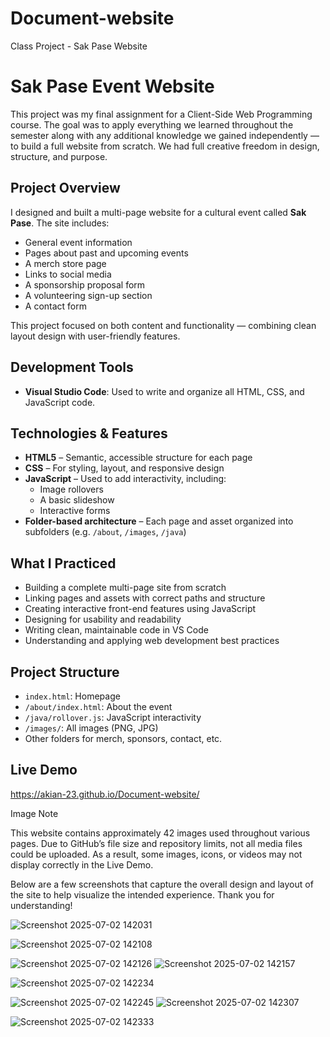 # Document-website
Class Project - Sak Pase Website
# Sak Pase Event Website

This project was my final assignment for a Client-Side Web Programming course. The goal was to apply everything we learned throughout the semester along with any additional knowledge we gained independently — to build a full website from scratch. We had full creative freedom in design, structure, and purpose.

## Project Overview

I designed and built a multi-page website for a cultural event called **Sak Pase**. The site includes:

- General event information
- Pages about past and upcoming events
- A merch store page
- Links to social media
- A sponsorship proposal form
- A volunteering sign-up section
- A contact form

This project focused on both content and functionality — combining clean layout design with user-friendly features.

## Development Tools

- **Visual Studio Code**: Used to write and organize all HTML, CSS, and JavaScript code.

## Technologies & Features

- **HTML5** – Semantic, accessible structure for each page
- **CSS** – For styling, layout, and responsive design
- **JavaScript** – Used to add interactivity, including:
  - Image rollovers
  - A basic slideshow
  - Interactive forms
- **Folder-based architecture** – Each page and asset organized into subfolders (e.g. `/about`, `/images`, `/java`)

## What I Practiced

- Building a complete multi-page site from scratch
- Linking pages and assets with correct paths and structure
- Creating interactive front-end features using JavaScript
- Designing for usability and readability
- Writing clean, maintainable code in VS Code
- Understanding and applying web development best practices

## Project Structure

- `index.html`: Homepage
- `/about/index.html`: About the event
- `/java/rollover.js`: JavaScript interactivity
- `/images/`: All images (PNG, JPG)
- Other folders for merch, sponsors, contact, etc.

## Live Demo

https://akian-23.github.io/Document-website/

Image Note

This website contains approximately 42 images used throughout various pages.
Due to GitHub’s file size and repository limits, not all media files could be uploaded.
As a result, some images, icons, or videos may not display correctly in the Live Demo.

Below are a few screenshots that capture the overall design and layout of the site to help visualize the intended experience.
Thank you for understanding!

![Screenshot 2025-07-02 142031](https://github.com/user-attachments/assets/67d95648-c18b-4dd9-a6d2-8b30c9ce0f26)

![Screenshot 2025-07-02 142108](https://github.com/user-attachments/assets/bccb1eb6-d063-4776-b071-d191ceef4161)

![Screenshot 2025-07-02 142126](https://github.com/user-attachments/assets/40232c31-70f4-46be-ab51-96d1a86ea7a6)
![Screenshot 2025-07-02 142157](https://github.com/user-attachments/assets/8bbc884b-b57f-43e0-802e-7da87072daf7)

![Screenshot 2025-07-02 142234](https://github.com/user-attachments/assets/17459f02-3c4a-4416-a897-ece1a495e866)

![Screenshot 2025-07-02 142245](https://github.com/user-attachments/assets/6d9a42b6-e110-4434-bcf5-1253bac7361a)
![Screenshot 2025-07-02 142307](https://github.com/user-attachments/assets/ff3cf043-9758-40b2-a347-b6f931715b41)

![Screenshot 2025-07-02 142333](https://github.com/user-attachments/assets/0c6cd19e-de4b-487a-8c18-39224fe45fa1)

